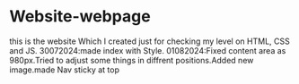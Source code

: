 # Website-webpage
this is the website Which I created just for checking my level on HTML, CSS and JS.
30072024:made index with Style.
01082024:Fixed content area as 980px.Tried to adjust some things in diffrent positions.Added new image.made Nav sticky at top


